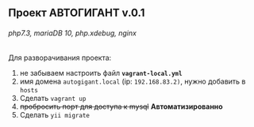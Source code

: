 ## Проект АВТОГИГАНТ v.0.1

###### _php7.3, mariaDB 10, php.xdebug, nginx_

Для разворачивания проекта:  
1) не забываем настроить файл **`vagrant-local.yml`**  
2) имя домена `autogigant.local` (ip: `192.168.83.2)`, нужно добавить в `hosts`
3) Сделать `vagrant up`
4) ~~пробросить порт для доступа к mysql~~ **Автоматизированно**  
5) Сделать `yii migrate`

